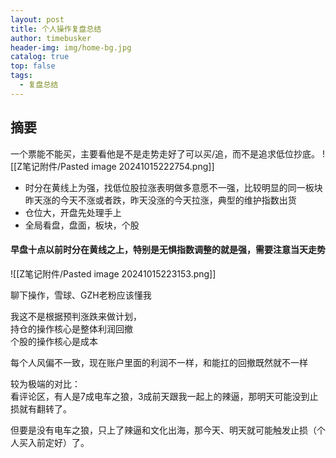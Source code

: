 ```yaml
---
layout: post
title: 个人操作复盘总结
author: timebusker
header-img: img/home-bg.jpg
catalog: true
top: false
tags:
  - 复盘总结
---
```

## 摘要

一个票能不能买，主要看他是不是走势走好了可以买/追，而不是追求低位抄底。
![[Z笔记附件/Pasted image 20241015222754.png]]



- 时分在黄线上为强，找低位股拉涨表明做多意愿不一强，比较明显的同一板块昨天涨的今天不涨或者跌，昨天没涨的今天拉涨，典型的维护指数出货
- 仓位大，开盘先处理手上
- 全局看盘，盘面，板块，个股


####  早盘十点以前时分在黄线之上，特别是无惧指数调整的就是强，需要注意当天走势

![[Z笔记附件/Pasted image 20241015223153.png]]



聊下操作，雪球、GZH老粉应该懂我  
  
我这不是根据预判涨跌来做计划，  
持仓的操作核心是整体利润回撤  
个股的操作核心是成本  
  
每个人风偏不一致，现在账户里面的利润不一样，和能扛的回撤既然就不一样  
  
较为极端的对比：  
看评论区，有人是7成电车之狼，3成前天跟我一起上的辣逼，那明天可能没到止损就有翻转了。  
  
但要是没有电车之狼，只上了辣逼和文化出海，那今天、明天就可能触发止损（个人买入前定好）了。